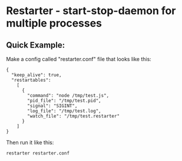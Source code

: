 Restarter - start-stop-daemon for multiple processes
====================================================


Quick Example:
--------------

Make a config called "restarter.conf" file that looks like this:

    {
      "keep_alive": true,
      "restartables":
        [
          {
            "command": "node /tmp/test.js",
            "pid_file": "/tmp/test.pid",
            "signal": "SIGINT",
            "log_file": "/tmp/test.log",
            "watch_file": "/tmp/test.restarter"
          }
        ]
    }

Then run it like this:

    restarter restarter.conf

